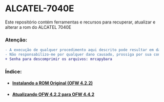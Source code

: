 # ALCATEL-7040E
Este repositório contém ferramentas e recursos para recuperar, atualizar e alterar a rom do ALCATEL 7040E

### Atenção:
```diff
- A execução de qualquer procedimento aqui descrito pode resultar em danos permanentes. 
- Não responsabilizo-me por qualquer dano causado, prossiga por sua conta e risco.  
+ Senha para descomprimir os arquivos: mrcapybara
```

### Índice:
- #### <a href="https://github.com/mrcapybara/ALCATEL-7040E/blob/master/INSTALL_OFW.md">Instalando a ROM Original (OFW 4.2.2)</a>
- #### <a href="https://github.com/mrcapybara/ALCATEL-7040E/blob/master/UPGRADE_OFW.md">Atualizando OFW 4.2.2 para OFW 4.4.2</a>
